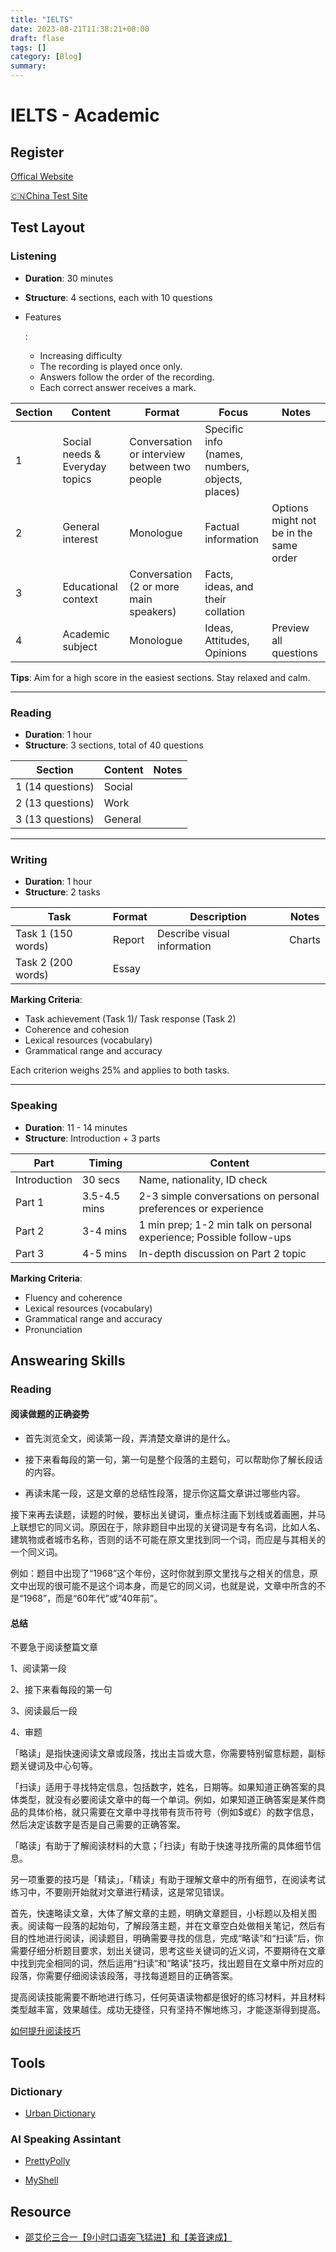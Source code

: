 ```yaml
---
title: "IELTS"
date: 2023-08-21T11:38:21+08:00
draft: flase
tags: []
category: [Blog]
summary: 
---
```


# IELTS - Academic

## Register

[Offical Website](https://www.ielts.org)

[🇨🇳China Test Site](https://ielts.neea.cn/showTestCenters)

## Test Layout

### Listening

- **Duration**: 30 minutes

- **Structure**: 4 sections, each with 10 questions

- Features

  :

  - Increasing difficulty
  - The recording is played once only.
  - Answers follow the order of the recording.
  - Each correct answer receives a mark.

| Section | Content                        | Format                                       | Focus                                           | Notes                                  |
| ------- | ------------------------------ | -------------------------------------------- | ----------------------------------------------- | -------------------------------------- |
| 1       | Social needs & Everyday topics | Conversation or interview between two people | Specific info (names, numbers, objects, places) |                                        |
| 2       | General interest               | Monologue                                    | Factual information                             | Options might not be in the same order |
| 3       | Educational context            | Conversation (2 or more main speakers)       | Facts, ideas, and their collation               |                                        |
| 4       | Academic subject               | Monologue                                    | Ideas, Attitudes, Opinions                      | Preview all questions                  |

**Tips**: Aim for a high score in the easiest sections. Stay relaxed and calm.

------



### Reading

- **Duration**: 1 hour
- **Structure**: 3 sections, total of 40 questions

| Section          | Content | Notes |
| ---------------- | ------- | ----- |
| 1 (14 questions) | Social  |       |
| 2 (13 questions) | Work    |       |
| 3 (13 questions) | General |       |

------



### Writing

- **Duration**: 1 hour
- **Structure**: 2 tasks

| Task               | Format | Description                 | Notes  |
| ------------------ | ------ | --------------------------- | ------ |
| Task 1 (150 words) | Report | Describe visual information | Charts |
| Task 2 (200 words) | Essay  |                             |        |

**Marking Criteria**:

- Task achievement (Task 1)/ Task response (Task 2)
- Coherence and cohesion
- Lexical resources (vocabulary)
- Grammatical range and accuracy

Each criterion weighs 25% and applies to both tasks.

------



### Speaking

- **Duration**: 11 - 14 minutes
- **Structure**: Introduction + 3 parts

| Part         | Timing       | Content                                                      |
| ------------ | ------------ | ------------------------------------------------------------ |
| Introduction | 30 secs      | Name, nationality, ID check                                  |
| Part 1       | 3.5-4.5 mins | 2-3 simple conversations on personal preferences or experience |
| Part 2       | 3-4 mins     | 1 min prep; 1-2 min talk on personal experience; Possible follow-ups |
| Part 3       | 4-5 mins     | In-depth discussion on Part 2 topic                          |

**Marking Criteria**:

- Fluency and coherence
- Lexical resources (vocabulary)
- Grammatical range and accuracy
- Pronunciation

## Answearing Skills

### Reading

#### **阅读做题的正确姿势**

- 首先浏览全文，阅读第一段，弄清楚文章讲的是什么。

  

- 接下来看每段的第一句，第一句是整个段落的主题句，可以帮助你了解长段话的内容。

- 再读末尾一段，这是文章的总结性段落，提示你这篇文章讲过哪些内容。

接下来再去读题，读题的时候，要标出关键词，重点标注画下划线或着画圈，并马上联想它的同义词。原因在于，除非题目中出现的关键词是专有名词，比如人名、建筑物或者城市名称，否则的话不可能在原文里找到同一个词，而应是与其相关的一个同义词。

例如：题目中出现了“1968”这个年份，这时你就到原文里找与之相关的信息，原文中出现的很可能不是这个词本身，而是它的同义词，也就是说，文章中所含的不是“1968”，而是“60年代”或“40年前”。



#### **总结**

不要急于阅读整篇文章

1、阅读第一段

2、接下来看每段的第一句

3、阅读最后一段

4、审题



「略读」是指快速阅读文章或段落，找出主旨或大意，你需要特别留意标题，副标题关键词及中心句等。

「扫读」适用于寻找特定信息，包括数字，姓名，日期等。如果知道正确答案的具体类型，就没有必要阅读文章中的每一个单词。例如，如果知道正确答案是某件商品的具体价格，就只需要在文章中寻找带有货币符号（例如$或£）的数字信息，然后决定该数字是否是自己需要的正确答案。

「略读」有助于了解阅读材料的大意；「扫读」有助于快速寻找所需的具体细节信息。

另一项重要的技巧是「精读」，「精读」有助于理解文章中的所有细节，在阅读考试练习中，不要刚开始就对文章进行精读，这是常见错误。

首先，快速略读文章，大体了解文章的主题，明确文章题目，小标题以及相关图表。阅读每一段落的起始句，了解段落主题，并在文章空白处做相关笔记，然后有目的性地进行阅读，阅读题目，明确需要寻找的信息，完成“略读”和“扫读”后，你需要仔细分析题目要求，划出关键词，思考这些关键词的近义词，不要期待在文章中找到完全相同的词，然后运用“扫读”和“略读”技巧，找出题目在文章中所对应的段落，你需要仔细阅读该段落，寻找每道题目的正确答案。

提高阅读技能需要不断地进行练习，任何英语读物都是很好的练习材料，并且材料类型越丰富，效果越佳。成功无捷径，只有坚持不懈地练习，才能逐渐得到提高。

[如何提升阅读技巧](https://ielts.kmf.com/beikao/detail/9/1)

## Tools

### Dictionary

- [Urban Dictionary](https://www.urbandictionary.com)

### AI Speaking Assintant

- [PrettyPolly](https://www.prettypolly.app/app)

- [MyShell](https://myshell.ai/)

## Resource

- [邵艾伦三合一【9小时口语突飞猛进】和【美音速成】](https://www.bilibili.com/cheese/play/ss1060?csource=private_space_class_null&spm_id_from=333.999.0.0)
